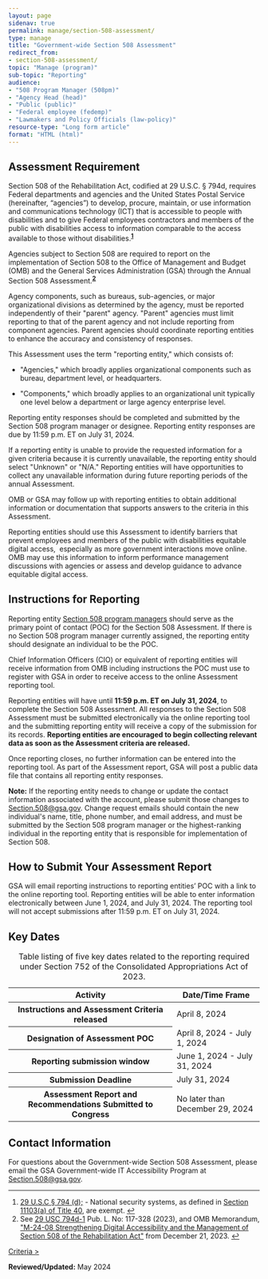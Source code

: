 ```yaml
---
layout: page
sidenav: true
permalink: manage/section-508-assessment/
type: manage
title: "Government-wide Section 508 Assessment"
redirect_from:
- section-508-assessment/
topic: "Manage (program)"
sub-topic: "Reporting"
audience:
- "508 Program Manager (508pm)"
- "Agency Head (head)"
- "Public (public)"
- "Federal employee (fedemp)"
- "Lawmakers and Policy Officials (law-policy)"
resource-type: "Long form article"
format: "HTML (html)"
---
```


## Assessment Requirement

Section 508 of the Rehabilitation Act, codified at 29 U.S.C. § 794d, requires Federal departments and agencies and the United States Postal Service (hereinafter, “agencies”) to develop, procure, maintain, or use information and communications technology (ICT) that is accessible to people with disabilities and to give Federal employees contractors and members of the public with disabilities access to information comparable to the access available to those without disabilities.<sup><strong><a href="#fn1" id="fr1">1</a></strong></sup>

Agencies subject to Section 508 are required to report on the implementation of Section 508 to the Office of Management and Budget (OMB) and the General Services Administration (GSA) through the Annual Section 508 Assessment.<sup><strong><a href="#fn2" id="fr2">2</a></strong></sup>

Agency components, such as bureaus, sub-agencies, or major organizational divisions as determined by the agency, must be reported independently of their "parent" agency. "Parent" agencies must limit reporting to that of the parent agency and not include reporting from component agencies. Parent agencies should coordinate reporting entities to enhance the accuracy and consistency of responses.

This Assessment uses the term "reporting entity," which consists of:

* "Agencies," which broadly applies organizational components such as bureau, department level, or headquarters.  

* "Components," which broadly applies to an organizational unit typically one level below a department or large agency enterprise level.  

Reporting entity responses should be completed and submitted by the Section 508 program manager or designee. Reporting entity responses are due by 11:59 p.m. ET on July 31, 2024.

If a reporting entity is unable to provide the requested information for a given criteria because it is currently unavailable, the reporting entity should select "Unknown" or "N/A." Reporting entities will have opportunities to collect any unavailable information during future reporting periods of the annual Assessment.

OMB or GSA may follow up with reporting entities to obtain additional information or documentation that supports answers to the criteria in this Assessment.

Reporting entities should use this Assessment to identify barriers that prevent employees and members of the public with disabilities equitable digital access,  especially as more government interactions move online. OMB may use this information to inform performance management discussions with agencies or assess and develop guidance to advance equitable digital access.

## Instructions for Reporting

Reporting entity [Section 508 program managers](https://www.section508.gov/tools/program-manager-listing/) should serve as the primary point of contact (POC) for the Section 508 Assessment. If there is no Section 508 program manager currently assigned, the reporting entity should designate an individual to be the POC.

Chief Information Officers (CIO) or equivalent of reporting entities will receive information from OMB including instructions the POC must use to register with GSA in order to receive access to the online Assessment reporting tool.

Reporting entities will have until **11:59 p.m. ET on July 31, 2024**, to complete the Section 508 Assessment. All responses to the Section 508 Assessment must be submitted electronically via the online reporting tool and the submitting reporting entity will receive a copy of the submission for its records. **Reporting entities are encouraged to begin collecting relevant data as soon as the Assessment criteria are released.** 

Once reporting closes, no further information can be entered into the reporting tool. As part of the Assessment report, GSA will post a public data file that contains all reporting entity responses.

**Note:** If the reporting entity needs to change or update the contact information associated with the account, please submit those changes to <Section.508@gsa.gov>. Change request emails should contain the new individual's name, title, phone number, and email address, and must be submitted by the Section 508 program manager or the highest-ranking individual in the reporting entity that is responsible for implementation of Section 508.

## How to Submit Your Assessment Report

GSA will email reporting instructions to reporting entities’ POC with a link to the online reporting tool. Reporting entities will be able to enter information electronically between  June 1, 2024, and July 31, 2024. The reporting tool will not accept submissions after 11:59 p.m. ET on July 31, 2024.

## Key Dates

<table class="usa-table usa-table--borderless">
  <caption>
    Table listing of five key dates related to the reporting required under Section 752 of the Consolidated Appropriations Act of 2023.
  </caption>
  <thead>
    <tr>
      <th scope="col">Activity</th>
      <th scope="col">Date/Time Frame</th>
    </tr>
  </thead>
  <tbody>
    <tr>
      <th scope="row">Instructions and Assessment Criteria released</th>
      <td>April 8, 2024</td>
    </tr>
    <tr>
      <th scope="row">Designation of Assessment POC</th>
      <td>April 8, 2024 - July 1, 2024</td>
    </tr>
    <tr>
      <th scope="row">Reporting submission window</th>
      <td>June 1, 2024 - July 31, 2024</td>
    </tr>
    <tr>
      <th scope="row">Submission Deadline</th>
      <td>July 31, 2024</td>
    </tr>
    <tr>
      <th scope="row">Assessment Report and Recommendations Submitted to Congress</th>
      <td>No later than December 29, 2024</td>
    </tr>
  </tbody>
</table>

## Contact Information

For questions about the Government-wide Section 508 Assessment, please email the GSA Government-wide IT Accessibility Program at <Section.508@gsa.gov>.

<hr>
<div>
  <h2 style="position: absolute; clip: rect(0 0 0 0); visibility: hidden; opacity: 0;" id="footnote-label">Footnotes</h2>
  <ol>
    <li id="fn1"><a href="http://www.gpo.gov/fdsys/pkg/USCODE-2011-title29/html/USCODE-2011-title29-chap16-subchapV-sec794d.htm">29 U.S.C § 794 (d);</a> - National security systems, as defined in <a href="https://www.govinfo.gov/content/pkg/USCODE-2011-title40/html/USCODE-2011-title40-subtitleIII-chap111-sec11103.htm">Section 11103(a) of Title 40</a>, are exempt. <a href="#fr1" aria-label="Back to content"> ↩ </a></li>
    <li id="fn2">See <a href="https://www.govinfo.gov/content/pkg/USCODE-2022-title29/html/USCODE-2022-title29-chap16-subchapV-sec794d-1.htm" target="_blank" class="usa-link--external">29 USC 794d-1</a> Pub. L. No: 117-328 (2023), and OMB Memorandum, <a href="https://bidenwhitehouse.archives.gov/omb/management/ofcio/m-24-08-strengthening-digital-accessibility-and-the-management-of-section-508-of-the-rehabilitation-act/" target="_blank" class="usa-link--external">"M-24-08 Strengthening Digital Accessibility and the Management of Section 508 of the Rehabilitation Act"</a> from December 21, 2023. <a href="#fr2" aria-label="Back to content"> ↩ </a></li>
  </ol>
</div>
<div id="prev-next-section" style="justify-content: space-around;">
    <a class="prev-page" title="Go to Assessment Criteria" href="{{site.baseurl}}/manage/section-508-assessment/criteria-01/"> Criteria > </a>
</div>

**Reviewed/Updated:** May 2024

